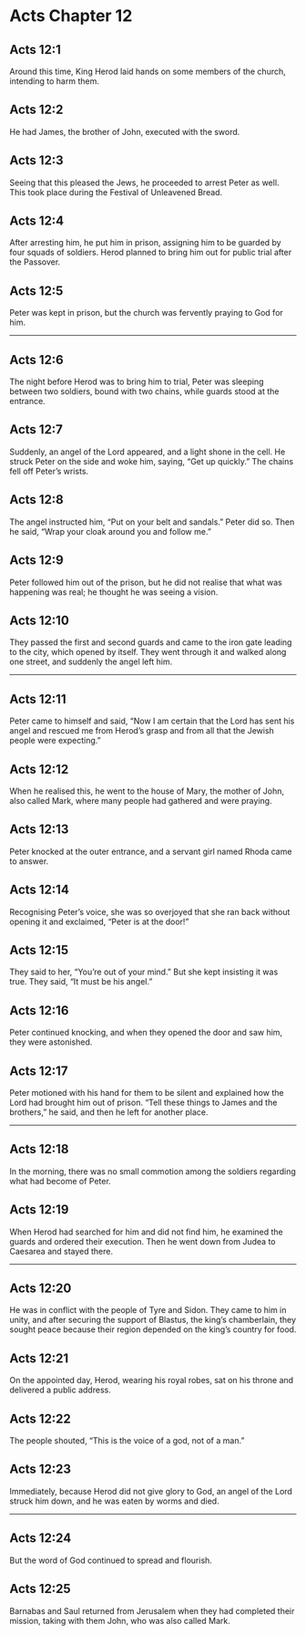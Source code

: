 # Acts Chapter 12

## Acts 12:1

Around this time, King Herod laid hands on some members of the church, intending to harm them.

## Acts 12:2

He had James, the brother of John, executed with the sword.

## Acts 12:3

Seeing that this pleased the Jews, he proceeded to arrest Peter as well. This took place during the Festival of Unleavened Bread.

## Acts 12:4

After arresting him, he put him in prison, assigning him to be guarded by four squads of soldiers. Herod planned to bring him out for public trial after the Passover.

## Acts 12:5

Peter was kept in prison, but the church was fervently praying to God for him.

---

## Acts 12:6

The night before Herod was to bring him to trial, Peter was sleeping between two soldiers, bound with two chains, while guards stood at the entrance.

## Acts 12:7

Suddenly, an angel of the Lord appeared, and a light shone in the cell. He struck Peter on the side and woke him, saying, “Get up quickly.” The chains fell off Peter’s wrists.

## Acts 12:8

The angel instructed him, “Put on your belt and sandals.” Peter did so. Then he said, “Wrap your cloak around you and follow me.”

## Acts 12:9

Peter followed him out of the prison, but he did not realise that what was happening was real; he thought he was seeing a vision.

## Acts 12:10

They passed the first and second guards and came to the iron gate leading to the city, which opened by itself. They went through it and walked along one street, and suddenly the angel left him.

---

## Acts 12:11

Peter came to himself and said, “Now I am certain that the Lord has sent his angel and rescued me from Herod’s grasp and from all that the Jewish people were expecting.”

## Acts 12:12

When he realised this, he went to the house of Mary, the mother of John, also called Mark, where many people had gathered and were praying.

## Acts 12:13

Peter knocked at the outer entrance, and a servant girl named Rhoda came to answer.

## Acts 12:14

Recognising Peter’s voice, she was so overjoyed that she ran back without opening it and exclaimed, “Peter is at the door!”

## Acts 12:15

They said to her, “You’re out of your mind.” But she kept insisting it was true. They said, “It must be his angel.”

## Acts 12:16

Peter continued knocking, and when they opened the door and saw him, they were astonished.

## Acts 12:17

Peter motioned with his hand for them to be silent and explained how the Lord had brought him out of prison. “Tell these things to James and the brothers,” he said, and then he left for another place.

---

## Acts 12:18

In the morning, there was no small commotion among the soldiers regarding what had become of Peter.

## Acts 12:19

When Herod had searched for him and did not find him, he examined the guards and ordered their execution. Then he went down from Judea to Caesarea and stayed there.

---

## Acts 12:20

He was in conflict with the people of Tyre and Sidon. They came to him in unity, and after securing the support of Blastus, the king’s chamberlain, they sought peace because their region depended on the king’s country for food.

## Acts 12:21

On the appointed day, Herod, wearing his royal robes, sat on his throne and delivered a public address.

## Acts 12:22

The people shouted, “This is the voice of a god, not of a man.”

## Acts 12:23

Immediately, because Herod did not give glory to God, an angel of the Lord struck him down, and he was eaten by worms and died.

---

## Acts 12:24

But the word of God continued to spread and flourish.

## Acts 12:25

Barnabas and Saul returned from Jerusalem when they had completed their mission, taking with them John, who was also called Mark.
